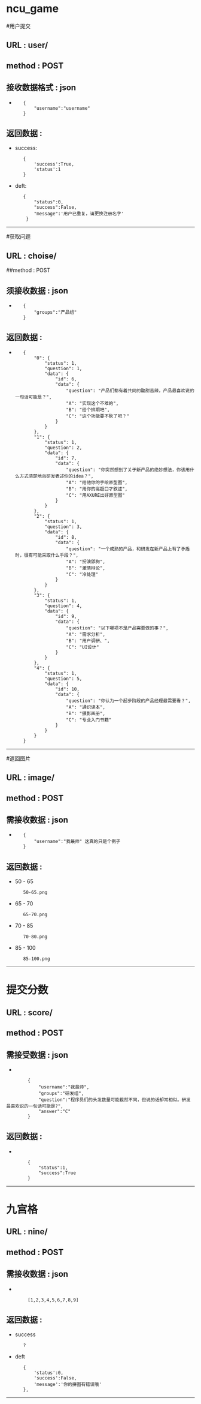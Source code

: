 # ncu_game
#用户提交
## URL : user/
## method : POST
## 接收数据格式 :  json
   +
            {
                "username":"username"
            }
       
## 返回数据 :

   + success:
        
            {
                'success':True,
                'status':1
            }                    
        
   + deft:
        
            {
                "status":0,
                "success":False,
                "message":'用户已重复，请更换注册名字'
             }
        
---
#获取问题
## URL : choise/
##method : POST
## 须接收数据 : json
   +  
            {
                "groups":"产品组"
            }
## 返回数据 :
   +  
            {
                "0": {
                    "status": 1,
                    "question": 1,
                    "data": {
                        "id": 6,
                        "data": {
                            "question": "产品们都有着共同的酸甜苦辣，产品最喜欢说的一句话可能是？",
                            "A": "实现这个不难的",
                            "B": "给个排期吧",
                            "C": "这个功能要不砍了吧？"
                        }
                    }
                },
                "1": {
                    "status": 1,
                    "question": 2,
                    "data": {
                        "id": 7,
                        "data": {
                            "question": "你突然想到了关于新产品的绝妙想法，你该用什么方式清楚地向研发表述你的idea？",
                            "A": "给他你的手绘原型图",
                            "B": "用你的高超口才叙述",
                            "C": "用AXURE出好原型图"
                        }
                    }
                },
                "2": {
                    "status": 1,
                    "question": 3,
                    "data": {
                        "id": 8,
                        "data": {
                            "question": "一个成熟的产品，和研发在新产品上有了矛盾时，很有可能采取什么手段？",
                            "A": "扮演舔狗",
                            "B": "激情辩论",
                            "C": "冷处理"
                        }
                    }
                },
                "3": {
                    "status": 1,
                    "question": 4,
                    "data": {
                        "id": 9,
                        "data": {
                            "question": "以下哪项不是产品需要做的事？",
                            "A": "需求分析",
                            "B": "用户调研、",
                            "C": "UI设计"
                        }
                    }
                },
                "4": {
                    "status": 1,
                    "question": 5,
                    "data": {
                        "id": 10,
                        "data": {
                            "question": "你认为一个起步阶段的产品经理最需要看？",
                            "A": "通识读本",
                            "B": "摄影画册",
                            "C": "专业入门书籍"
                        }
                    }
                }
            }

---

#返回图片
## URL : image/
## method : POST
## 需接收数据 : json
   +    
            {
	            "username":"我最帅" 这真的只是个例子
            }
## 返回数据 :
   + 50 - 65
                
            50-65.png
   + 65 - 70
   
            65-70.png       
   + 70 - 85
   
            70-80.png
   + 85 - 100
   
            85-100.png
---           
# 提交分数
## URL : score/
## method : POST
## 需接受数据 : json
   + 
   
            {
                "username":"我最帅",
                "groups":"研发组",
                "question":"程序员们的头发数量可能截然不同，但说的话却常相似。研发最喜欢说的一句话可能是?",
                "answer":"C"
            }
##  返回数据 :
   +        
   
            {
                "status":1,
                "success":True
            }
---

# 九宫格
## URL : nine/
## method : POST
## 需接收数据  : json
   +        
   
            [1,2,3,4,5,6,7,8,9]
## 返回数据 :
   + success
            
            ?
   + deft 
   
            {
                'status':0,
                'success':False,
                'message':'你的拼图有错误哦'
            },
   
  ----    
   

